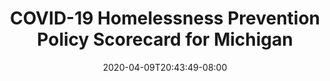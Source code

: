 ---
title: "COVID-19 Homelessness Prevention Policy Scorecard for Michigan"
date: 2020-04-09T20:43:49-08:00
layout: single
type: covid-policy-rankings
state_abbrev: mi # use state abbreviation.
state_title: Michigan
photoCredit:
hasSubnav: true
socialDescription: COVID-19 Homelessness Prevention Policy Scorecard for Michigan
description: See Michigan state ranks in our nationwide scorecard of homelessness prevention policies in response to COVID-19.
url: /covid-policy-rankings/mi
aliases:
    - /covid-policy-rankings/mi
    - /covid-policy-rankings/michigan
    - /es/covid-policy-rankings/mi
    - /es/covid-policy-rankings/michigan
---